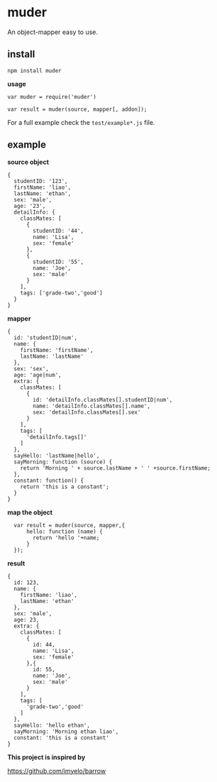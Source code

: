 # muder
An  object-mapper easy to use.

## install
`npm install muder`

**usage**

    var muder = require('muder')

    var result = muder(source, mapper[, addon]);


For a full example check the `test/example*.js` file.



## example

**source object**

    {
      studentID: '123',
      firstName: 'liao',
      lastName: 'ethan',
      sex: 'male',
      age: '23',
      detailInfo: {
        classMates: [
          {
            studentID: '44',
            name: 'Lisa',
            sex: 'female'
          },
          {
            studentID: '55',
            name: 'Joe',
            sex: 'male'
          }
        ],
        tags: ['grade-two','good']
      }
    }

**mapper**

    {
      id: 'studentID|num',
      name: {
        firstName: 'firstName',
        lastName: 'lastName'
      },
      sex: 'sex',
      age: 'age|num',
      extra: {
        classMates: [
          {
            id: 'detailInfo.classMates[].studentID|num',
            name: 'detailInfo.classMates[].name',
            sex: 'detailInfo.classMates[].sex'
          }
        ],
        tags: [
          'detailInfo.tags[]'
        ]
      },
      sayHello: 'lastName|hello',
      sayMorning: function (source) {
        return 'Morning ' + source.lastName + ' ' +source.firstName;
      },
      constant: function() {
        return 'this is a constant';
      }
    }

**map the object**

      var result = muder(source, mapper,{
          hello: function (name) {
            return 'hello '+name;
          }
      });

**result**

    {
      id: 123,
      name: {
        firstName: 'liao',
        lastName: 'ethan'
      },
      sex: 'male',
      age: 23,
      extra: {
        classMates: [
          {
            id: 44,
            name: 'Lisa',
            sex: 'female'
          },{
            id: 55,
            name: 'Joe',
            sex: 'male'
          }
        ],
        tags: [
          'grade-two','good'
        ]
      },
      sayHello: 'hello ethan',
      sayMorning: 'Morning ethan liao',
      constant: 'this is a constant'
    }



**This project is inspired by**

https://github.com/imyelo/barrow
